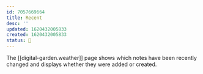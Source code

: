 ```yaml
---
id: 7057669664
title: Recent
desc: ''
updated: 1620432005833
created: 1620432005833
status: 🌿
---
```


The [[digital-garden.weather]] page shows which notes have been recently changed and displays whether they were added or created.
